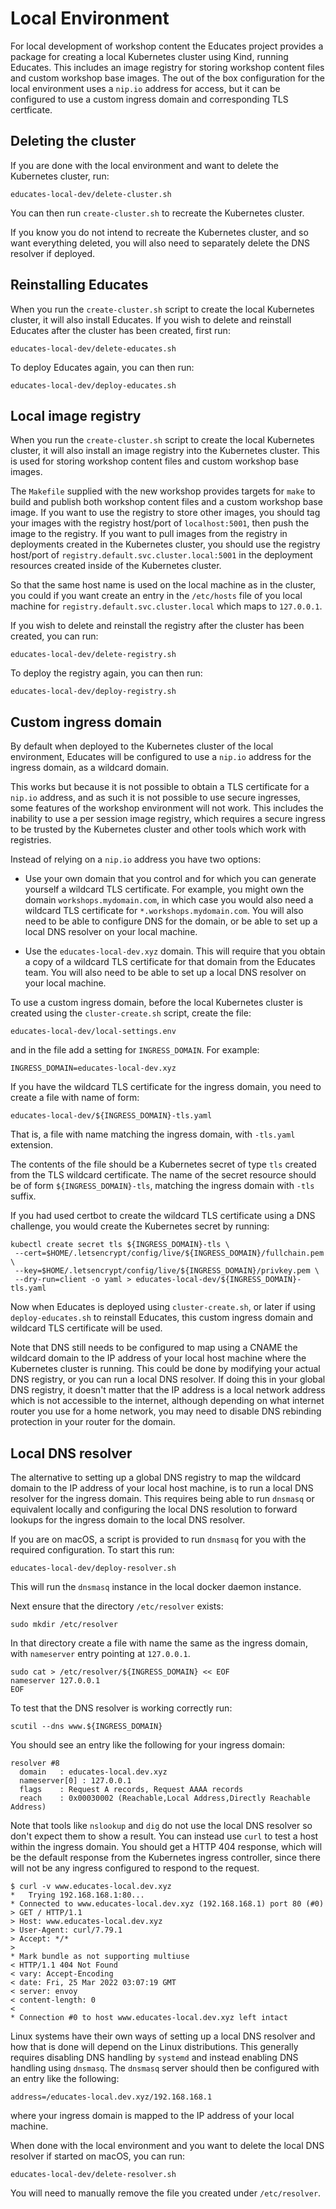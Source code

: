 Local Environment
=================

For local development of workshop content the Educates project provides a package for creating a local Kubernetes cluster using Kind, running Educates. This includes an image registry for storing workshop content files and custom workshop base images. The out of the box configuration for the local environment uses a `nip.io` address for access, but it can be configured to use a custom ingress domain and corresponding TLS certficate.

Deleting the cluster
--------------------

If you are done with the local environment and want to delete the Kubernetes cluster, run:

```
educates-local-dev/delete-cluster.sh
```

You can then run `create-cluster.sh` to recreate the Kubernetes cluster.

If you know you do not intend to recreate the Kubernetes cluster, and so want everything deleted, you will also need to separately delete the DNS resolver if deployed.

Reinstalling Educates
---------------------

When you run the `create-cluster.sh` script to create the local Kubernetes cluster, it will also install Educates. If you wish to delete and reinstall Educates after the cluster has been created, first run:

```
educates-local-dev/delete-educates.sh
```

To deploy Educates again, you can then run:

```
educates-local-dev/deploy-educates.sh
```

Local image registry
--------------------

When you run the `create-cluster.sh` script to create the local Kubernetes cluster, it will also install an image registry into the Kubernetes cluster. This is used for storing workshop content files and custom workshop base images.

The `Makefile` supplied with the new workshop provides targets for `make` to build and publish both workshop content files and a custom workshop base image. If you want to use the registry to store other images, you should tag your images with the registry host/port of `localhost:5001`, then push the image to the registry. If you want to pull images from the registry in deployments created in the Kubernetes cluster, you should use the registry host/port of `registry.default.svc.cluster.local:5001` in the deployment resources created inside of the Kubernetes cluster.

So that the same host name is used on the local machine as in the cluster, you could if you want create an entry in the `/etc/hosts` file of you local machine for `registry.default.svc.cluster.local` which maps to `127.0.0.1`.

If you wish to delete and reinstall the registry after the cluster has been created, you can run:

```
educates-local-dev/delete-registry.sh
```

To deploy the registry again, you can then run:

```
educates-local-dev/deploy-registry.sh
```

Custom ingress domain
---------------------

By default when deployed to the Kubernetes cluster of the local environment, Educates will be configured to use a `nip.io` address for the ingress domain, as a wildcard domain.

This works but because it is not possible to obtain a TLS certificate for a `nip.io` address, and as such it is not possible to use secure ingresses, some features of the workshop environment will not work. This includes the inability to use a per session image registry, which requires a secure ingress to be trusted by the Kubernetes cluster and other tools which work with registries.

Instead of relying on a `nip.io` address you have two options:

* Use your own domain that you control and for which you can generate yourself a wildcard TLS certificate. For example, you might own the domain `workshops.mydomain.com`, in which case you would also need a wildcard TLS certificate for `*.workshops.mydomain.com`. You will also need to be able to configure DNS for the domain, or be able to set up a local DNS resolver on your local machine.

* Use the `educates-local-dev.xyz` domain. This will require that you obtain a copy of a wildcard TLS certificate for that domain from the Educates team. You will also need to be able to set up a local DNS resolver on your local machine.

To use a custom ingress domain, before the local Kubernetes cluster is created using the `cluster-create.sh` script, create the file:

```
educates-local-dev/local-settings.env
```

and in the file add a setting for `INGRESS_DOMAIN`. For example:

```
INGRESS_DOMAIN=educates-local-dev.xyz
```

If you have the wildcard TLS certificate for the ingress domain, you need to create a file with name of form:

```
educates-local-dev/${INGRESS_DOMAIN}-tls.yaml
```

That is, a file with name matching the ingress domain, with `-tls.yaml` extension.

The contents of the file should be a Kubernetes secret of type `tls` created from the TLS wildcard certificate. The name of the secret resource should be of form `${INGRESS_DOMAIN}-tls`, matching the ingress domain with `-tls` suffix.

If you had used certbot to create the wildcard TLS certificate using a DNS challenge, you would create the Kubernetes secret by running:

```
kubectl create secret tls ${INGRESS_DOMAIN}-tls \
 --cert=$HOME/.letsencrypt/config/live/${INGRESS_DOMAIN}/fullchain.pem \
 --key=$HOME/.letsencrypt/config/live/${INGRESS_DOMAIN}/privkey.pem \
 --dry-run=client -o yaml > educates-local-dev/${INGRESS_DOMAIN}-tls.yaml
 ```

Now when Educates is deployed using `cluster-create.sh`, or later if using `deploy-educates.sh` to reinstall Educates, this custom ingress domain and wildcard TLS certificate will be used.

Note that DNS still needs to be configured to map using a CNAME the wildcard domain to the IP address of your local host machine where the Kubernetes cluster is running. This could be done by modifying your actual DNS registry, or you can run a local DNS resolver. If doing this in your global DNS registry, it doesn't matter that the IP address is a local network address which is not accessible to the internet, although depending on what internet router you use for a home network, you may need to disable DNS rebinding protection in your router for the domain.

Local DNS resolver
------------------

The alternative to setting up a global DNS registry to map the wildcard domain to the IP address of your local host machine, is to run a local DNS resolver for the ingress domain. This requires being able to run `dnsmasq` or equivalent locally and configuring the local DNS resolution to forward lookups for the ingress domain to the local DNS resolver.

If you are on macOS, a script is provided to run `dnsmasq` for you with the required configuration. To start this run:

```
educates-local-dev/deploy-resolver.sh
```

This will run the `dnsmasq` instance in the local docker daemon instance.

Next ensure that the directory `/etc/resolver` exists:

```
sudo mkdir /etc/resolver
```

In that directory create a file with name the same as the ingress domain, with `nameserver` entry pointing at `127.0.0.1`.

```
sudo cat > /etc/resolver/${INGRESS_DOMAIN} << EOF
nameserver 127.0.0.1
EOF
```

To test that the DNS resolver is working correctly run:

```
scutil --dns www.${INGRESS_DOMAIN}
```

You should see an entry like the following for your ingress domain:

```
resolver #8
  domain   : educates-local.dev.xyz
  nameserver[0] : 127.0.0.1
  flags    : Request A records, Request AAAA records
  reach    : 0x00030002 (Reachable,Local Address,Directly Reachable Address)
```

Note that tools like `nslookup` and `dig` do not use the local DNS resolver so don't expect them to show a result. You can instead use `curl` to test a host within the ingress domain. You should get a HTTP 404 response, which will be the default response from the Kubernetes ingress controller, since there will not be any ingress configured to respond to the request.

```
$ curl -v www.educates-local.dev.xyz
*   Trying 192.168.168.1:80...
* Connected to www.educates-local.dev.xyz (192.168.168.1) port 80 (#0)
> GET / HTTP/1.1
> Host: www.educates-local.dev.xyz
> User-Agent: curl/7.79.1
> Accept: */*
> 
* Mark bundle as not supporting multiuse
< HTTP/1.1 404 Not Found
< vary: Accept-Encoding
< date: Fri, 25 Mar 2022 03:07:19 GMT
< server: envoy
< content-length: 0
< 
* Connection #0 to host www.educates-local.dev.xyz left intact
```

Linux systems have their own ways of setting up a local DNS resolver and how that is done will depend on the Linux distributions. This generally requires disabling DNS handling by `systemd` and instead enabling DNS handling using `dnsmasq`. The `dnsmasq` server should then be configured with an entry like the following:

```
address=/educates-local.dev.xyz/192.168.168.1
```

where your ingress domain is mapped to the IP address of your local machine.

When done with the local environment and you want to delete the local DNS resolver if started on macOS, you can run:

```
educates-local-dev/delete-resolver.sh
```

You will need to manually remove the file you created under `/etc/resolver`.